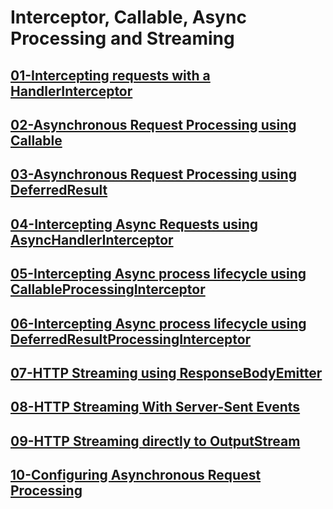 # Interceptor, Callable, Async Processing and Streaming

## [01-Intercepting requests with a HandlerInterceptor](01-handlerinterceptor/README.md)

## [02-Asynchronous Request Processing using Callable](02-callable/README.md)

## [03-Asynchronous Request Processing using DeferredResult](03-deferredresult/README.md)

## [04-Intercepting Async Requests using AsyncHandlerInterceptor](04-asynchandlerinterceptor/README.md)

## [05-Intercepting Async process lifecycle using CallableProcessingInterceptor](05-callableprocessinginterceptor/README.md)

## [06-Intercepting Async process lifecycle using DeferredResultProcessingInterceptor](06-deferredresultprocessinginterceptor/README.md)

## [07-HTTP Streaming using ResponseBodyEmitter](07-responsebodyemitter/README.md)

## [08-HTTP Streaming With Server-Sent Events](08-server-sent-events/README.md)

## [09-HTTP Streaming directly to OutputStream](09-streaming-to-outputstream/README.md)

## [10-Configuring Asynchronous Request Processing](10-configuring-asynchronous-request-processing/README.md)

